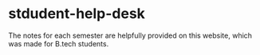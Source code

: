 # stdudent-help-desk
The notes for each semester are helpfully provided on this website, which was made for B.tech students.
